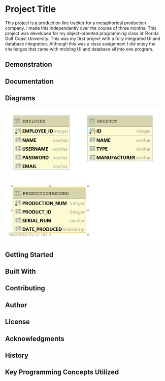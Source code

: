 # Project Title
This project is a production line tracker for a metaphorical production company. I made this independently over the course of three months. This project was developed for my object-oriented programming class at Florida Gulf Coast University. This was my first project with a fully integrated UI and database integration. Although this was a class assignment I did enjoy the challenges that came with molding UI and database all into one program. 

## Demonstration


## Documentation


## Diagrams
![Database Diagram](Database.png)

## Getting Started


## Built With


## Contributing


## Author


## License


## Acknowledgments


## History


## Key Programming Concepts Utilized

